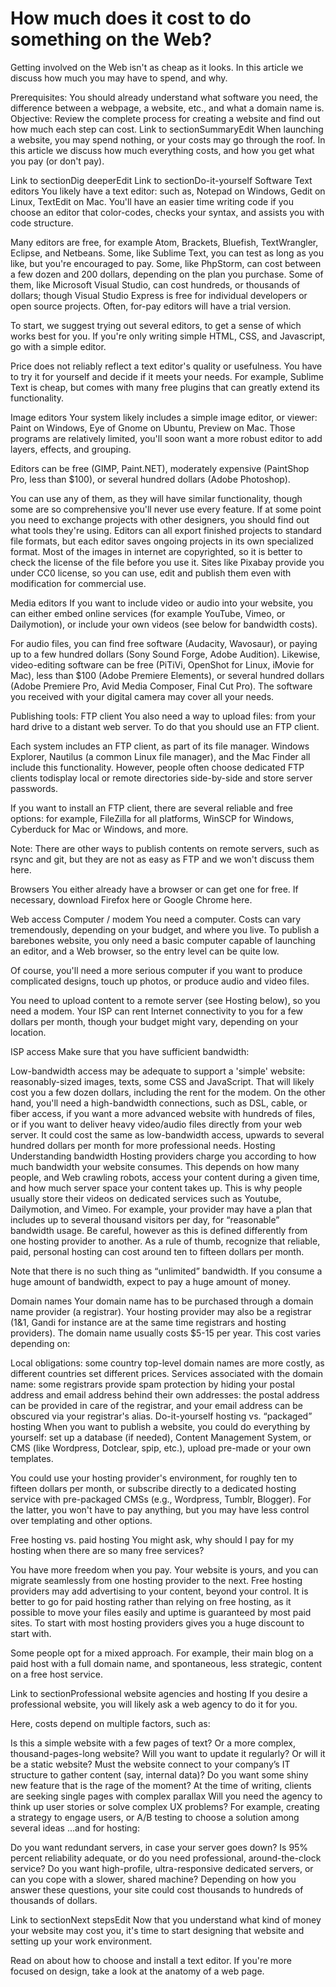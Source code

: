 # How much does it cost to do something on the Web?

Getting involved on the Web isn't as cheap as it looks. In this article we discuss how much you may have to spend, and why.

Prerequisites:	You should already understand what software you need, the difference between a webpage, a website, etc., and what a domain name is.
Objective:	Review the complete process for creating a website and find out how much each step can cost.
Link to sectionSummaryEdit
When launching a website, you may spend nothing, or your costs may go through the roof. In this article we discuss how much everything costs, and how you get what you pay (or don't pay).

Link to sectionDig deeperEdit
Link to sectionDo-it-yourself
Software
Text editors
You likely have a text editor: such as, Notepad on Windows, Gedit on Linux, TextEdit on Mac. You'll have an easier time writing code if you choose an editor that color-codes, checks your syntax, and assists you with code structure.

Many editors are free, for example Atom, Brackets, Bluefish, TextWrangler, Eclipse, and Netbeans. Some, like Sublime Text, you can test as long as you like, but you're encouraged to pay. Some, like PhpStorm, can cost between a few dozen and 200 dollars, depending on the plan you purchase. Some of them, like Microsoft Visual Studio, can cost hundreds, or thousands of dollars; though Visual Studio Express is free for individual developers or open source projects. Often, for-pay editors will have a trial version.

To start, we suggest trying out several editors, to get a sense of which works best for you. If you're only writing simple HTML, CSS, and Javascript, go with a simple editor.

Price does not reliably reflect a text editor's quality or usefulness. You have to try it for yourself and decide if it meets your needs. For example, Sublime Text is cheap, but comes with many free plugins that can greatly extend its functionality.

Image editors
Your system likely includes a simple image editor, or viewer: Paint on Windows, Eye of Gnome on Ubuntu, Preview on Mac. Those programs are relatively limited, you'll soon want a more robust editor to add layers, effects, and grouping.

Editors can be free (GIMP, Paint.NET), moderately expensive (PaintShop Pro, less than $100), or several hundred dollars (Adobe Photoshop).

You can use any of them, as they will have similar functionality, though some are so comprehensive you'll never use every feature. If at some point you need to exchange projects with other designers, you should find out what tools they're using. Editors can all export finished projects to standard file formats, but each editor saves ongoing projects in its own specialized format. Most of the images in internet are copyrighted, so it is better to check the license of the file before you use it. Sites like Pixabay provide you under CC0 license, so you can use, edit and publish them even with modification for commercial use.

Media editors
If you want to include video or audio into your website, you can either embed online services (for example YouTube, Vimeo, or Dailymotion), or include your own videos (see below for bandwidth costs).

For audio files, you can find free software (Audacity, Wavosaur), or paying up to a few hundred dollars (Sony Sound Forge, Adobe Audition). Likewise, video-editing software can be free (PiTiVi, OpenShot for Linux, iMovie for Mac), less than $100 (Adobe Premiere Elements), or several hundred dollars (Adobe Premiere Pro, Avid Media Composer, Final Cut Pro). The software you received with your digital camera may cover all your needs.

Publishing tools: FTP client
You also need a way to upload files: from your hard drive to a distant web server. To do that you should use an FTP client.

Each system includes an FTP client, as part of its file manager. Windows Explorer, Nautilus (a common Linux file manager), and the Mac Finder all include this functionality. However, people often choose dedicated FTP clients todisplay local or remote directories side-by-side and store server passwords.

If you want to install an FTP client, there are several reliable and free options: for example, FileZilla for all platforms, WinSCP for Windows, Cyberduck for Mac or Windows, and more.

Note:  There are other ways to publish contents on remote servers, such as rsync and git, but they are not as easy as FTP and we won't discuss them here.

Browsers
You either already have a browser or can get one for free. If necessary, download Firefox here or Google Chrome here.

Web access
Computer / modem
You need a computer. Costs can vary tremendously, depending on your budget, and where you live. To publish a barebones website, you only need a basic computer capable of launching an editor, and a Web browser, so the entry level can be quite low.

Of course, you'll need a more serious computer if you want to produce complicated designs, touch up photos, or produce audio and video files.

You need to upload content to a remote server (see Hosting below), so you need a modem. Your ISP can rent Internet connectivity to you for a few dollars per month, though your budget might vary, depending on your location.

ISP access
Make sure that you have sufficient bandwidth:

Low-bandwidth access may be adequate to support a 'simple' website: reasonably-sized images, texts, some CSS and JavaScript. That will likely cost you a few dozen dollars, including the rent for the modem.
On the other hand, you'll need a high-bandwidth connections, such as DSL, cable, or fiber access, if you want a more advanced website with hundreds of files, or if you want to deliver heavy video/audio files directly from your web server. It could cost the same as low-bandwidth access, upwards to several hundred dollars per month for more professional needs.
Hosting
Understanding bandwidth
Hosting providers charge you according to how much bandwidth your website consumes. This depends on how many people, and Web crawling robots, access your content during a given time, and how much server space your content takes up. This is why people usually store their videos on dedicated services such as Youtube, Dailymotion, and Vimeo. For example, your provider may have a plan that includes up to several thousand visitors per day, for “reasonable” bandwidth usage. Be careful, however as this is defined differently from one hosting provider to another. As a rule of thumb, recognize that reliable, paid, personal hosting can cost around ten to fifteen dollars per month.

Note that there is no such thing as “unlimited” bandwidth. If you consume a huge amount of bandwidth, expect to pay a huge amount of money.

Domain names
Your domain name has to be purchased through a domain name provider (a registrar). Your hosting provider may also be a registrar (1&1, Gandi for instance are at the same time registrars and hosting providers). The domain name usually costs $5-15 per year. This cost varies depending on:

Local obligations: some country top-level domain names are more costly, as different countries set different prices.
Services associated with the domain name: some registrars provide spam protection by hiding your postal address and email address behind their own addresses: the postal address can be provided in care of the registrar, and your email address can be obscured via your registrar's alias.
Do-it-yourself hosting vs. “packaged” hosting
When you want to publish a website, you could do everything by yourself: set up a database (if needed), Content Management System, or CMS (like Wordpress, Dotclear, spip, etc.), upload pre-made or your own templates.

You could use your hosting provider's environment, for roughly ten to fifteen dollars per month, or subscribe directly to a dedicated hosting service with pre-packaged CMSs (e.g., Wordpress, Tumblr, Blogger). For the latter, you won't have to pay anything, but you may have less control over templating and other options.

Free hosting vs. paid hosting
You might ask, why should I pay for my hosting when there are so many free services?

You have more freedom when you pay. Your website is yours, and you can migrate seamlessly from one hosting provider to the next.
Free hosting providers may add advertising to your content, beyond your control.
It is better to go for paid hosting rather than relying on free hosting, as it possible to move your files easily and uptime is guaranteed by most paid sites.  To start with most hosting providers gives you a huge discount to start with.

Some people opt for a mixed approach. For example, their main blog on a paid host with a full domain name, and spontaneous, less strategic, content on a free host service.

Link to sectionProfessional website agencies and hosting
If you desire a professional website, you will likely ask a web agency to do it for you.

Here, costs depend on multiple factors, such as:

Is this a simple website with a few pages of text? Or a more complex, thousand-pages-long website?
Will you want to update it regularly? Or will it be a static website?
Must the website connect to your company’s IT structure to gather content (say, internal data)?
Do you want some shiny new feature that is the rage of the moment? At the time of writing, clients are seeking single pages with complex parallax
Will you need the agency to think up user stories or solve complex UX problems? For example, creating a strategy to engage users, or A/B testing to choose a solution among several ideas
...and for hosting:

Do you want redundant servers, in case your server goes down?
Is 95% percent reliability adequate, or do you need professional, around-the-clock service?
Do you want high-profile, ultra-responsive dedicated servers, or can you cope with a slower, shared machine?
Depending on how you answer these questions, your site could cost thousands to hundreds of thousands of dollars.

Link to sectionNext stepsEdit
Now that you understand what kind of money your website may cost you, it's time to start designing that website and setting up your work environment.

Read on about how to choose and install a text editor.
If you're more focused on design, take a look at the anatomy of a web page.
